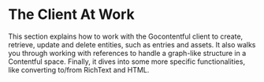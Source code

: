 # The Client At Work

This section explains how to work with the Gocontentful client to create, retrieve, update and delete entities, such as entries and assets. It also walks you through working with references to handle a graph-like structure in a Contentful space. Finally, it dives into some more specific functionalities, like converting to/from RichText and HTML.
